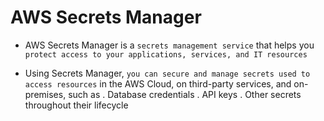 # AWS Secrets Manager

- AWS Secrets Manager is a `secrets management service` that helps you `protect access to your applications, services, and IT resources`

- Using Secrets Manager, `you can secure and manage secrets used to access resources` in the AWS Cloud, on third-party services, and on-premises, such as
  . Database credentials
  . API keys
  . Other secrets throughout their lifecycle
